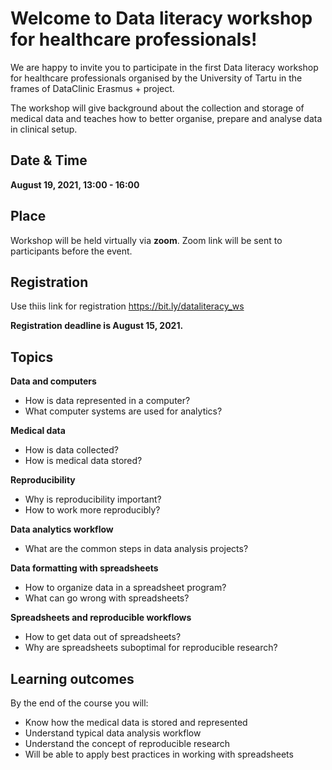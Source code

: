 # Welcome to Data literacy workshop for healthcare professionals!
We are happy to invite you to participate in the first Data literacy workshop for healthcare professionals organised by the University of Tartu in the frames of DataClinic Erasmus + project. 

The workshop will give background about the collection and storage of medical data and teaches how to better organise, prepare and analyse data in clinical setup. 

## Date & Time
**August 19, 2021, 
13:00 - 16:00**

## Place
Workshop will be held virtually via **zoom**. Zoom link will be sent to participants before the event.

## Registration
Use thiis link for registration https://bit.ly/dataliteracy_ws

**Registration deadline is August 15, 2021.**

## Topics
**Data and computers**
- How is data represented in a computer?
- What computer systems are used for analytics?

**Medical data** 
- How is data collected?
- How is medical data stored?
 
**Reproducibility** 
- Why is reproducibility important?
- How to work more reproducibly?

**Data analytics workflow**
- What are the common steps in data analysis projects?

**Data formatting with spreadsheets**
- How to organize data in a spreadsheet program?
- What can go wrong with spreadsheets?

**Spreadsheets and reproducible workflows**
- How to get data out of spreadsheets?
- Why are spreadsheets suboptimal for reproducible research?

## Learning outcomes
By the end of the course you will:

- Know how the medical data is stored and represented
- Understand typical data analysis workflow 
- Understand the concept of reproducible research
- Will be able to apply best practices in working with spreadsheets 
